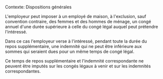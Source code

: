 Contexte: Dispositions générales

L'employeur peut imposer à un employé de maison, à l'exclusion, sauf convention contraire, des femmes et des hommes de ménage, un congé annuel d'une durée supérieure à celle du congé légal auquel peut prétendre l'intéressé.

Dans ce cas l'employeur verse à l'intéressé, pendant toute la durée du repos supplémentaire, une indemnité qui ne peut être inférieure aux sommes qui seraient dues pour un même temps de congé légal.

Ce temps de repos supplémentaire et l'indemnité correspondante ne peuvent être imputés sur les congés légaux à venir et sur les indemnités correspondantes.